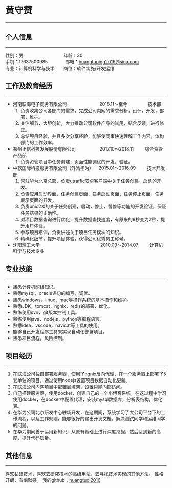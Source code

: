 # 黄守赞

------------

## 个人信息

-------------

性别：男 &nbsp; &nbsp; &nbsp;  &nbsp;&nbsp;&nbsp;&nbsp;&nbsp;&nbsp;&nbsp;&nbsp;&nbsp;&nbsp;&nbsp;&nbsp;&nbsp;&nbsp;&nbsp;&nbsp;&nbsp;&nbsp;&nbsp; &nbsp; &nbsp; &nbsp;年龄：30<br>
手机：17637500985&nbsp; &nbsp; &nbsp; &nbsp;&nbsp; &nbsp; &nbsp; &nbsp;邮箱：huangtuping2016@sina.com<br>
专业：计算机科学与技术&nbsp; &nbsp; &nbsp; &nbsp;岗位：软件实施/开发运维

## 工作及教育经历

-------

- 河南联海电子商务有限公司 &nbsp; &nbsp; &nbsp; &nbsp;&nbsp; &nbsp; &nbsp; &nbsp;&nbsp; &nbsp;&nbsp; &nbsp; &nbsp; &nbsp; 2018.11～至今 &nbsp; &nbsp; &nbsp; &nbsp; &nbsp; &nbsp; &nbsp; &nbsp;技术部  
  1. 负责收集公司各部门的需求，完成公司内网的需求分析，设计，开发，部署，维护。
  2. 关注细节，大胆创新，大力推动公司软件产品的试用，结合反馈，进行修正。
  3. 总结项目经验，并且多次分享经验，能够使同事快速理解工作内容，体构部门的工作效率。
- 郑州正信科技发展股份有限公司 &nbsp; &nbsp; &nbsp; &nbsp; &nbsp; &nbsp;&nbsp; &nbsp; &nbsp; &nbsp;2017.10～2018.11&nbsp; &nbsp; &nbsp; &nbsp;&nbsp; 综合资管产品部
  1. 负责资管项目中任务创建，页面性能调优的开发，验证。
- 中软国际科技服务有限公司（外派华为）&nbsp; &nbsp;  2015.01～2016.09 &nbsp; &nbsp; &nbsp; &nbsp; 技术开发部
  1. 常驻华为北京总部，负责utraffic安卓客户端中关于任务创建，启动的开发。
  2. 负责应用启动界面，任务创建页面，任务启动页面，任务停止页面，任务展示页面的开发，
  3. 负责unic2.0的关于任务创建，启动，停止，暂停等功能的开发验证，保证任务结果的正确性。
  4. 对项目数据查询进行优化，提升数据查找速度，有原来的8秒变为2秒，提升用户体验。
  5. 参与项目培训，负责讲述关于项目任务模块的知识。
  6. 精确化细节，提升项目体验，获得公司优秀员工称号。
- 沈阳理工大学 &nbsp; &nbsp; &nbsp; &nbsp; &nbsp; &nbsp; &nbsp; &nbsp; &nbsp; &nbsp; &nbsp; &nbsp; &nbsp; &nbsp; &nbsp; &nbsp; &nbsp; &nbsp; &nbsp;&nbsp; &nbsp;&nbsp; &nbsp; &nbsp; &nbsp;2010.09～2014.07&nbsp; &nbsp; &nbsp; &nbsp; &nbsp;计算机科学与技术专业

## 专业技能

-----

- 熟悉计算机网络知识。
- 熟悉mysql，oracle语句的编写，调优。
- 熟悉windows，linux，mac等操作系统的基本操作和维护。
- 熟悉JDK，tomcat，ngnix，redis的部署，优化。
- 熟练使用svn，git版本控制工具。
- 熟练使用java，nodejs，python等编程语言.
- 熟悉idea，vscode，navicat等工具的使用。
- 能够自己开发程序工具来实现自动化部署项目。
- 熟悉项目流程，风险控制。

## 项目经历

------

1. 在联海公司独自部署服务器，使用了ngnix反向代理，在一个服务器上部署了5套单独的项目，通过使用nodejs设置项目数据自动化更新。
2. 在联海公司内网项目中配置局域网，设置只能内部访问。
3. 自己搭建服务器，使用docker，创建自己的一个小博客系统，在这过程中学习使用docker，在docker中配置代理，安装mysql数据库，分析表结构，优化表。
4. 在华为公司北京研发中心驻场开发，在这期间，系统学习了大公司平台下的工作流程，以及工作规则，能够很好的输出开发文档，解决测试同学和运维同学的问题。
5. 在华为期间善于运用新知识，从原有基础上进行深度挖掘，然后达到新的高度，提升代码质量。


## 其他信息

-----

喜欢钻研技术，喜欢去研究技术的高级用法，去寻找技术实现的其他方法。
性格开朗，有幽默感。
我的github：[huangtudi2016](https://github.com/huangtudi2016/)
